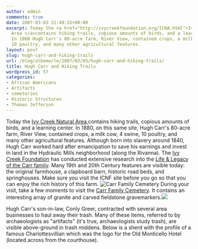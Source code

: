 ```yaml
---
author: admin
comments: true
date: 2007-03-03 22:49:15+00:00
excerpt: Today the <a href="http://ivycreekfoundation.org/ICNA.html">Ivy Creek Natural
  Area </a>contains hiking trails, copious amounts of birds, and a learning center.
  In 1880 Hugh Carr's 80-acre farm, River View, contained crops, a milk cow, 4 swine,
  10 poultry, and many other agricultural features.
layout: post
slug: hugh-carr-and-hiking-trails
url: /blog/albemarle/2007/03/03/hugh-carr-and-hiking-trails/
title: Hugh Carr and Hiking Trails
wordpress_id: 57
categories:
- African Americans
- Artifacts
- cemeteries
- Historic Structures
- Thomas Jefferson
---
```


Today the [Ivy Creek Natural Area ](http://ivycreekfoundation.org/ICNA.html)contains hiking trails, copious amounts of birds, and a learning center. In 1880, on this same site, Hugh Carr's 80-acre farm, River View, contained crops, a milk cow, 4 swine, 10 poultry, and many other agricultural features. Although born into slavery around 1840, Hugh Carr worked hard after emancipation to save his earnings and invest in land in the Hydraulic Mills neighborhood (along the Rivanna). The [Ivy Creek Foundation](http://ivycreekfoundation.org/home.html) has conducted extensive research into the [Life & Legacy of the Carr family](http://ivycreekfoundation.org/FamilyHistory.html). Many 19th and 20th Century features are visible today: the original farmhouse, a clapboard barn, historic road beds, and springhouses. Make sure you visit the ICNF site before you go so that you can enjoy the rich history of this farm. ![Carr Family Cemetery](http://www.locohistory.org/blog/wp-content/uploads/2007/03/carrcem.jpg)
During your visit, take a few moments to visit the [Carr Family Cemetery](http://www.virginia.edu/woodson/projects/aacaac/db/cemetery/details/CRR/). It contains an interesting array of granite and carved fieldstone gravemarkers.![](http://www.locohistory.org/blog/wp-content/uploads/2007/03/monticellohotelsherd.jpg)

Hugh Carr's son-in-law, Conly Greer, contracted with several area businesses to haul away their trash. Many of these items, referred to by archaeologists as "artifacts" (it's true, archaeologists study trash), are visible above-ground in trash middens. Below is a sherd with the profile of a famous Charlottesvillian which was the logo for the Old Monticello Hotel (located across from the courthouse).
